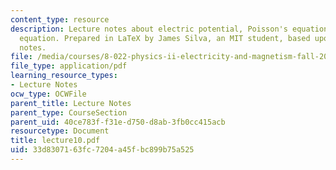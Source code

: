 ```yaml
---
content_type: resource
description: Lecture notes about electric potential, Poisson's equation, and Laplace's
  equation. Prepared in LaTeX by James Silva, an MIT student, based upon handwritten
  notes.
file: /media/courses/8-022-physics-ii-electricity-and-magnetism-fall-2006/33d8307163fc7204a45fbc899b75a525_lecture10.pdf
file_type: application/pdf
learning_resource_types:
- Lecture Notes
ocw_type: OCWFile
parent_title: Lecture Notes
parent_type: CourseSection
parent_uid: 40ce783f-f31e-d750-d8ab-3fb0cc415acb
resourcetype: Document
title: lecture10.pdf
uid: 33d83071-63fc-7204-a45f-bc899b75a525
---
```

